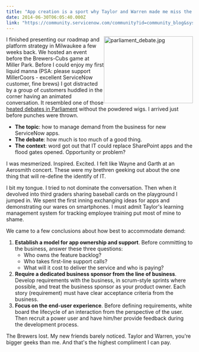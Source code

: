 ```yaml
---
title: "App creation is a sport why Taylor and Warren made me miss the first inning of the Brewers game"
date: 2014-06-30T06:05:40.000Z
link: "https://community.servicenow.com/community?id=community_blog&sys_id=efdc6a65dbd0dbc01dcaf3231f9619f1"
---
```

<p class="p1"><img   alt="parliament_debate.jpg" class="image-1 jive-image" height="180" src="630f9c06db5057041dcaf3231f9619ba.iix" style="height: 180px; width: 240px; float: right;" width="240"/>I finished presenting our roadmap and platform strategy in Milwaukee a few weeks back. We hosted an event before the Brewers-Cubs game at Miller Park. Before I could enjoy my first liquid manna (PSA: please support MillerCoors - excellent ServiceNow customer, fine brews) I got distracted by a group of customers huddled in the corner having an animated conversation. It resembled one of those <a title="ww.youtube.com/watch?v=4tYXr_VsQKY" href="https://www.youtube.com/watch?v=4tYXr_VsQKY">heated debates in Parliament</a> without the powdered wigs. I arrived just before punches were thrown.</p><p class="p2"></p><ul><li><strong>The topic</strong>: how to manage demand from the business for new ServiceNow apps.</li><li><strong>The debate</strong>: how much is too much of a good thing.</li><li><strong>The context</strong>: word got out that IT could replace SharePoint apps and the flood gates opened. Opportunity or problem?</li></ul><p class="p2"></p><p class="p1">I was mesmerized. Inspired. Excited. I felt like Wayne and Garth at an Aerosmith concert. These were my brethren geeking out about the one thing that will re-define the identify of IT.</p><p class="p1"></p><p class="p1">I bit my tongue. I tried to not dominate the conversation. Then when it devolved into third graders sharing baseball cards on the playground I jumped in. We spent the first inning exchanging ideas for apps and demonstrating our wares on smartphones. I must admit Taylor's learning management system for tracking employee training put most of mine to shame.</p><p class="p2"></p><p class="p1">We came to a few conclusions about how best to accommodate demand:</p><ol><li><strong>Establish a model for app ownership and support</strong>. Before committing to the business, answer these three questions:<ul><li>Who owns the feature backlog?</li><li>Who takes first-line support calls?</li><li>What will it cost to deliver the service and who is paying?</li></ul></li><li><strong>Require a dedicated business sponsor from the line of business</strong>. Develop requirements with the business, in scrum-style sprints where possible, and treat the business sponsor as your product owner. Each story (requirement) must have clear acceptance criteria from the business.</li><li><strong>Focus on the end-user experience</strong>. Before defining requirements, white board the lifecycle of an interaction from the perspective of the user. Then recruit a power user and have him/her provide feedback during the development process.</li></ol><p class="p2"></p><p class="p1">The Brewers lost. My new friends barely noticed. Taylor and Warren, you're bigger geeks than me. And that's the highest compliment I can pay.</p>